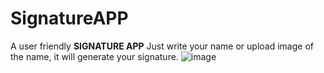 # SignatureAPP
A user friendly **SIGNATURE APP** 
Just write your name or upload image of the name, it will generate your signature.
![image](https://github.com/SahilRo/SignatureAPP/assets/91819548/54105808-c7da-444a-b451-78709f0a2783)

